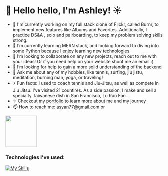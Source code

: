 # 🌈 Hello hello, I'm Ashley! ☀️
- 🔭 I'm currently working on my full stack clone of Flickr, called Burnr, to implement new features like Albums and Favorites. Additionally, I practice DS&A , solo and pairboarding, to keep my problem solving skills strong.
- 🌱 I’m currently learning MERN stack, and looking forward to diving into some Python because I enjoy learning new technologies.
- 👯 I’m looking to collaborate on any new projects, reach out to me with your ideas! Or if you need help on your website shoot me an email :) 
- 🤔 I’m looking for help to gain a more solid understanding of the backend
- 💬 Ask me about any of my hobbies, like tennis, surfing, jiu jistu, meditation, burning man, yoga, or traveling!
- ⚡ Fun facts: I used to coach tennis and Jiu-Jitsu, as well as compete in Jiu Jitsu. I've visited 21 countires. As a side passion, I make and sell a specialty Taiwanese dish in San Francisco, Lu Ruo Fan.
- ✨ Checkout my <a href="[https://www.linkedin.com/in/ashley-yan/](https://asyan77.github.io/portfolio/)" target="blank">portfolio</a> to learn more about me and my journey
- 📫 How to reach me: asyan77@gmail.com or
  
<a href="https://www.linkedin.com/in/ashley-yan/" target="blank"><img align="center" src="https://bi-jingo.com/wp-content/uploads/1997/03/Linkedin-Logo.png" height="100" /></a>

### Technologies I've used: 

[![My Skills](https://skillicons.dev/icons?i=js,html,css,aws,babel,github,mongodb,nodejs,postgres,postman,rails,react,redux,replit,ruby,sqlite,vscode,webpack)](https://skillicons.dev)
